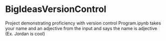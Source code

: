 # BigIdeasVersionControl
Project demonstrating proficiency with version control
Program.ipynb takes your name and an adjective from the input and says the name is adjective (Ex. Jordan is cool)